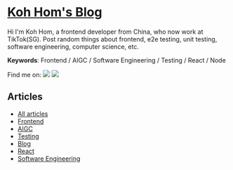 # [Koh Hom's Blog](https://clean99.github.io)

Hi I'm Koh Hom, a frontend developer from China, who now work at TikTok(SG). Post random things about frontend, e2e testing, unit testing, software engineering, computer science, etc.

**Keywords**: Frontend / AIGC / Software Engineering / Testing / React / Node

Find me on: <a href="https://www.linkedin.com/in/koh-hom/" target="_blank"><img src="https://img.shields.io/badge/LinkedIn-0077B5?style=for-the-badge&logo=linkedin&logoColor=white" /></a> <a href="mailto:xff9924@gmail.com" target="_blank"><img src="https://img.shields.io/badge/Gmail-D14836?style=for-the-badge&logo=gmail&logoColor=white" /></a>

## Articles

- [All articles](https://clean99.github.io)
- [Frontend](https://github.com/clean99/clean-blog/issues?q=is%3Aopen+is%3Aissue+label%3AFrontend)
- [AIGC](https://github.com/clean99/clean-blog/issues?q=is%3Aopen+is%3Aissue+label%3AAIGC)
- [Testing](https://github.com/clean99/clean-blog/issues?q=is%3Aopen+is%3Aissue+label%3ATesting)
- [Blog](https://github.com/clean99/clean-blog/issues?q=is%3Aopen+is%3Aissue+label%3ABlog)
- [React](https://github.com/clean99/clean-blog/issues?q=is%3Aopen+is%3Aissue+label%3AReact)
- [Software Engineering](https://github.com/clean99/clean-blog/issues?q=is%3Aopen+is%3Aissue+label%3A"Software+Engineering")